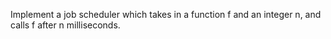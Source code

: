 Implement a job scheduler which takes in a
function f and an integer n, and calls f after n milliseconds.